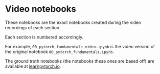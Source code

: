 # Video notebooks

These notebooks are the exact notebooks created during the video recordings of each section.

Each section is numbered accordingly.

For example, `00_pytorch_fundamentals_video.ipynb` is the video version of the original notebook `00_pytorch_fundamentals.ipynb`.

The ground truth notebooks (the notebooks these ones are based off) are available at [learnpytorch.io](https://learnpytorch.io).